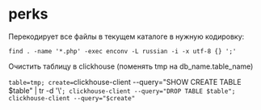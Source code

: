 # perks
Перекодирует все файлы в текущем каталоге в нужную кодировку:

`find . -name '*.php' -exec enconv -L russian -i -x utf-8 {} ';'`

Очистить таблицу в clickhouse (поменять tmp на db_name.table_name)

`table=tmp; create=`clickhouse-client --query="SHOW CREATE TABLE $table" | tr -d '\\'`; clickhouse-client --query="DROP TABLE $table"; clickhouse-client --query="$create"`
